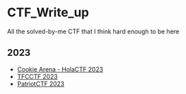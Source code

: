# CTF_Write_up
All the solved-by-me CTF that I think hard enough to be here

## **2023**
* [Cookie Arena - HolaCTF 2023](https://github.com/Katsumi1012/CTF/tree/main/Cookie%20Arena/HolaCTF%202023)
* [TFCCTF 2023](https://github.com/agj1ss/CTF_Write_up/tree/main/TFCCTF2023)
* [PatriotCTF 2023](https://github.com/agj1ss/CTF_Write_up/tree/main/PatriotCTF%202023)
